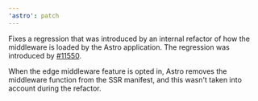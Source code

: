 ```yaml
---
'astro': patch
---
```


Fixes a regression that was introduced by an internal refactor of how the middleware is loaded by the Astro application. The regression was introduced by [#11550](https://github.com/withastro/astro/pull/11550).

When the edge middleware feature is opted in, Astro removes the middleware function from the SSR manifest, and this wasn't taken into account during the refactor.
